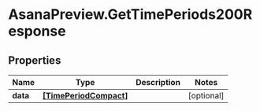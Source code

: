 # AsanaPreview.GetTimePeriods200Response

## Properties

Name | Type | Description | Notes
------------ | ------------- | ------------- | -------------
**data** | [**[TimePeriodCompact]**](TimePeriodCompact.md) |  | [optional] 


